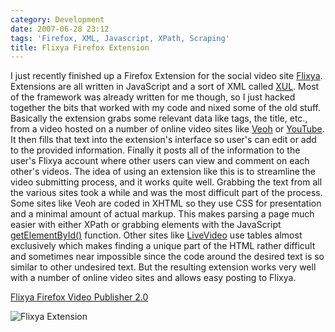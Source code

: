 ```yaml
---
category: Development
date: 2007-06-28 23:12
tags: 'Firefox, XML, Javascript, XPath, Scraping'
title: Flixya Firefox Extension
---
```


I just recently finished up a Firefox Extension for the social video
site [Flixya](http://flixya.com). Extensions are all written in
JavaScript and a sort of XML called
[XUL](http://www.xulplanet.com/tutorials/whyxul.html). Most of the
framework was already written for me though, so I just hacked together
the bits that worked with my code and nixed some of the old stuff.
Basically the extension grabs some relevant data like tags, the title,
etc., from a video hosted on a number of online video sites like
[Veoh](http://www.veoh.com) or [YouTube](http://www.youtube.com). It
then fills that text into the extension's interface so user's can edit
or add to the provided information. Finally it posts all of the
information to the user's Flixya account where other users can view and
comment on each other's videos. The idea of using an extension like this
is to streamline the video submitting process, and it works quite well.
Grabbing the text from all the various sites took a while and was the
most difficult part of the process. Some sites like Veoh are coded in
XHTML so they use CSS for presentation and a minimal amount of actual
markup. This makes parsing a page much easier with either XPath or
grabbing elements with the JavaScript
[getElementById()](http://developer.mozilla.org/en/docs/DOM:document.getElementById)
function. Other sites like [LiveVideo](http://www.livevideo.com) use
tables almost exclusively which makes finding a unique part of the HTML
rather difficult and sometimes near impossible since the code around the
desired text is so similar to other undesired text. But the resulting
extension works very well with a number of online video sites and allows
easy posting to Flixya.

[Flixya Firefox Video Publisher 2.0](http://www.flixya.com/tools)

![Flixya Extension](http://media.bensnider.com/images/flixya-ext.png)
